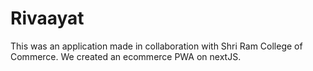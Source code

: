 # Rivaayat

This was an application made in collaboration with Shri Ram College of Commerce. We created an ecommerce PWA on nextJS.
